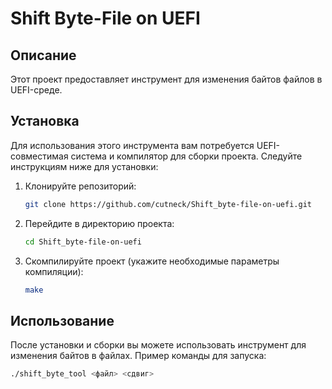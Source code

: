 # Shift Byte-File on UEFI

## Описание

Этот проект предоставляет инструмент для изменения байтов файлов в UEFI-среде.

## Установка

Для использования этого инструмента вам потребуется UEFI-совместимая система и компилятор для сборки проекта. Следуйте инструкциям ниже для установки:

1. Клонируйте репозиторий:
    ```bash
    git clone https://github.com/cutneck/Shift_byte-file-on-uefi.git
    ```

2. Перейдите в директорию проекта:
    ```bash
    cd Shift_byte-file-on-uefi
    ```

3. Скомпилируйте проект (укажите необходимые параметры компиляции):
    ```bash
    make
    ```

## Использование

После установки и сборки вы можете использовать инструмент для изменения байтов в файлах. Пример команды для запуска:

```bash
./shift_byte_tool <файл> <сдвиг>

